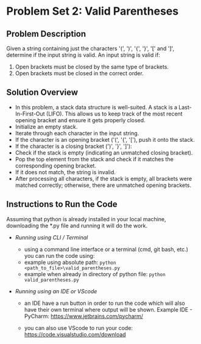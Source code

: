 # Problem Set 2: Valid Parentheses

## Problem Description
Given a string containing just the characters '(', ')', '{', '}', '[' and ']', determine if the input string is
valid. An input string is valid if:
1. Open brackets must be closed by the same type of brackets.
2. Open brackets must be closed in the correct order.

## Solution Overview
- In this problem, a stack data structure is well-suited. A stack is a Last-In-First-Out (LIFO). This allows us to keep track of the most recent opening bracket and ensure it gets properly closed.
- Initialize an empty stack.
- Iterate through each character in the input string.
- If the character is an opening bracket ('(', '{', '['), push it onto the stack.
- If the character is a closing bracket (')', '}', ']'):
- Check if the stack is empty (indicating an unmatched closing bracket).
- Pop the top element from the stack and check if it matches the corresponding opening bracket.
- If it does not match, the string is invalid.
- After processing all characters, if the stack is empty, all brackets were matched correctly; otherwise, there are unmatched opening brackets.

## Instructions to Run the Code
Assuming that python is already installed in your local machine, downloading the *.py file and running it will do the work.

- *Running using CLI / Terminal*
    -   using a command line interface or a terminal (cmd, git bash, etc.) you can run the code using:
    -   example using absolute path:
            ```python <path_to_file>\valid_parentheses.py```
    -   example when already in directory of python file:
            ```python valid_parentheses.py```

- *Running using an IDE or VScode*
    -   an IDE have a run button in order to run the code which will also have their own terminal where output will be shown.
        Example IDE - PyCharm: https://www.jetbrains.com/pycharm/
   
    -   you can also use VScode to run your code: https://code.visualstudio.com/download